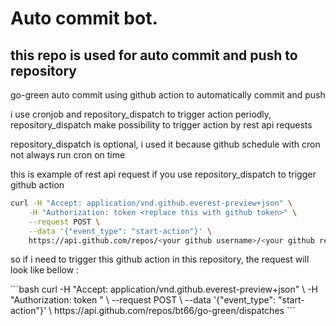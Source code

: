 <h1>Auto commit bot.</h1>
<h2>this repo is used for auto commit and push to repository</h2>
<p>go-green auto commit using github action to automatically commit and push</p>
<p>i use cronjob and repository_dispatch to trigger action periodly, repository_dispatch make possibility to trigger action by rest api requests</p>
<p>repository_dispatch is optional, i used it because github schedule with cron not always run cron on time</p>

<p>this is example of rest api request if you use repository_dispatch to trigger github action</p>

```bash
curl -H "Accept: application/vnd.github.everest-preview+json" \
    -H "Authorization: token <replace this with github token>" \
    --request POST \
    --data '{"event_type": "start-action"}' \
    https://api.github.com/repos/<your github username>/<your github repository name>/dispatches
```

<p>so if i need to trigger this github action in this repository, the request will look like bellow :</p>
```bash
curl -H "Accept: application/vnd.github.everest-preview+json" \
    -H "Authorization: token <replace this with github token>" \
    --request POST \
    --data '{"event_type": "start-action"}' \
    https://api.github.com/repos/bt66/go-green/dispatches
```